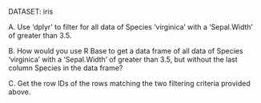 DATASET: iris

A. Use ‘dplyr’ to filter for all data of Species ‘virginica’ with a ‘Sepal.Width’ of greater than 3.5.

B. How would you use R Base to get a data frame of  all data of Species ‘virginica’ with a ‘Sepal.Width’ of greater than 3.5, but without the last column Species in the data frame?

C. Get the row IDs of the rows matching the two filtering criteria provided above.